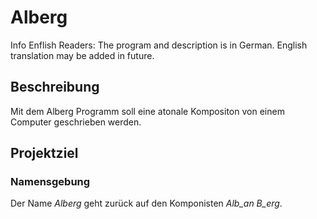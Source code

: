 # Alberg
Info Enflish Readers: The program and description is in German. English translation may be added in future.

## Beschreibung
Mit dem Alberg Programm soll eine atonale Kompositon von einem Computer geschrieben werden.

## Projektziel

### Namensgebung
Der Name *Alberg* geht zurück auf den Komponisten _Alb_an B_erg_.
